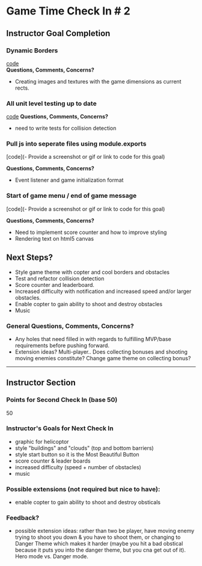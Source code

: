 # Game Time Check In # 2

## Instructor Goal Completion

### Dynamic Borders

[code](https://github.com/damwhit/helicopter-time/blob/master/lib/game.js)  
__Questions, Comments, Concerns?__

- Creating images and textures with the game dimensions as current rects.

### All unit level testing up to date

[code](https://github.com/damwhit/helicopter-time/tree/master/test)
__Questions, Comments, Concerns?__

- need to write tests for collision detection

### Pull js into seperate files using module.exports

[code](- Provide a screenshot or gif or link to code for this goal)

__Questions, Comments, Concerns?__

- Event listener and game initialization format

### Start of game menu / end of game message

[code](- Provide a screenshot or gif or link to code for this goal)

__Questions, Comments, Concerns?__

- Need to implement score counter and how to improve styling
- Rendering text on html5 canvas

## Next Steps?

- Style game theme with copter and cool borders and obstacles
- Test and refactor collision detection
- Score counter and leaderboard.
- Increased difficulty with notification and increased speed and/or larger obstacles.  
- Enable copter to gain ability to shoot and destroy obstacles
- Music

### General Questions, Comments, Concerns?

- Any holes that need filled in with regards to fulfilling MVP/base requirements before pushing forward.
- Extension ideas? Multi-player.. Does collecting bonuses and shooting moving enemies constitute? Change game theme on collecting bonus?

-----

## Instructor Section

### Points for Second Check In (base 50)
50

### Instructor's Goals for Next Check In
- graphic for helicoptor
- style "buildings" and "clouds" (top and bottom barriers)
- style start button so it is the Most Beautiful Button
- score counter & leader boards
- increased difficulty (speed + number of obstacles)
- music


### Possible extensions (not required but nice to have):
- enable copter to gain ability to shoot and destroy obsticals

### Feedback?
- possible extension ideas: rather than two be player, have moving enemy trying to shoot you down & you have to shoot them, or changing to Danger Theme which makes it harder (maybe you hit a bad obstical because it puts you into the danger theme, but you cna get out of it). Hero mode vs. Danger mode.
